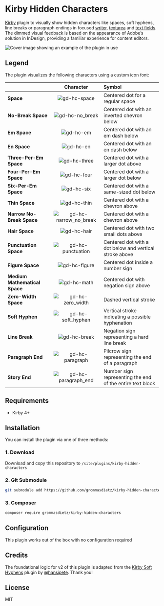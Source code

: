 # Kirby Hidden Characters

[Kirby](https://getkirby.com) plugin to visually show hidden characters like spaces, soft hyphens, line breaks or paragraph endings in focused [writer](https://getkirby.com/docs/reference/panel/fields/writer), [textarea](https://getkirby.com/docs/reference/panel/fields/textarea) and [text fields](https://getkirby.com/docs/reference/panel/fields/text). The dimmed visual feedback is based on the appearance of Adobe’s solution in InDesign, providing a familiar experience for content editors.

![Cover image showing an example of the plugin in use](https://github.com/user-attachments/assets/ca199c35-84ab-42de-823c-527bafd4c8b3)


## Legend

The plugin visualizes the following characters using a custom icon font:

| ­                             |                                                 Character                                                 | Symbol                                                    |
| :---------------------------- | :-------------------------------------------------------------------------------------------------------: | :-------------------------------------------------------- |
| **Space**                     |      ![gd-hc-space](https://github.com/user-attachments/assets/942452b8-4252-499c-a1b9-07ebb5458792)      | Centered dot for a regular space                          |
| **No-Break Space**            |    ![gd-hc-no_break](https://github.com/user-attachments/assets/c60861c0-919e-4c2b-8c99-a973cd9d5d62)     | Centered dot with an inverted chevron below               |
| **Em Space**                  |       ![gd-hc-em](https://github.com/user-attachments/assets/4a822154-d770-4dc7-af53-d14272a12805)        | Centered dot with an em dash below                        |
| **En Space**                  |       ![gd-hc-en](https://github.com/user-attachments/assets/54f896e0-8777-4d2c-9bf0-9db4bcd08167)        | Centered dot with an en dash below                        |
| **Three-Per-Em Space**        |      ![gd-hc-three](https://github.com/user-attachments/assets/5215050d-428a-41db-b710-36b9f6e3ed15)      | Centered dot with a larger dot above                      |
| **Four-Per-Em Space**         |      ![gd-hc-four](https://github.com/user-attachments/assets/66c7d1af-c648-4dfb-84df-98f81d121a00)       | Centered dot with a larger dot below                      |
| **Six-Per-Em Space**          |       ![gd-hc-six](https://github.com/user-attachments/assets/f94622b2-3c93-48de-b3ba-5dd0fa8736f8)       | Centered dot with a same-sized dot below                  |
| **Thin Space**                |      ![gd-hc-thin](https://github.com/user-attachments/assets/3d86f0a6-c682-40c7-8b54-0f28cc8d1536)       | Centered dot with a chevron above                         |
| **Narrow No-Break Space**     | ![gd-hc-narrow_no_break](https://github.com/user-attachments/assets/6d735304-8433-40d1-9a82-37c9efa48dd0) | Centered dot with a chevron above                         |
| **Hair Space**                |      ![gd-hc-hair](https://github.com/user-attachments/assets/45d960a4-a140-466c-8b21-5d8c52b93201)       | Centered dot with two small dots above                    |
| **Punctuation Space**         |   ![gd-hc-punctuation](https://github.com/user-attachments/assets/25eb3b07-dd63-492c-a604-527456298d0b)   | Centered dot with a dot below and vertical stroke above   |
| **Figure Space**              |     ![gd-hc-figure](https://github.com/user-attachments/assets/4772ae82-ff99-4678-8897-8befa6ed94e2)      | Centered dot inside a number sign                         |
| **Medium Mathematical Space** |      ![gd-hc-math](https://github.com/user-attachments/assets/f4eceba8-2daf-400b-867d-feb1dbe84a47)       | Centered dot with negation sign above                     |
| **Zero-Width Space**          |   ![gd-hc-zero_width](https://github.com/user-attachments/assets/797b56b8-f03a-4a2e-8995-8bf915e93b65)    | Dashed vertical stroke                                    |
| **Soft Hyphen**               |   ![gd-hc-soft_hyphen](https://github.com/user-attachments/assets/0b137996-c22e-4eeb-b38f-a133d4254f4a)   | Vertical stroke indicating a possible hyphenation         |
| **Line Break**                |      ![gd-hc-break](https://github.com/user-attachments/assets/04e2b4df-4fdb-489e-ad1e-e2e17e6c8262)      | Negation sign representing a hard line break              |
| **Paragraph End**             |    ![gd-hc-paragraph](https://github.com/user-attachments/assets/6c3b5eb2-0eb9-40b7-bdc9-ce1856bce708)    | Pilcrow sign representing the end of a paragraph          |
| **Story End**                 |  ![gd-hc-paragraph_end](https://github.com/user-attachments/assets/08abfd9d-e68e-471d-8cc8-5e4229733156)  | Number sign representing the end of the entire text block |

## Requirements

- Kirby 4+

## Installation

You can install the plugin via one of three methods:

### 1. Download

Download and copy this repository to `/site/plugins/kirby-hidden-characters`

### 2. Git Submodule

```bash
git submodule add https://github.com/grommasdietz/kirby-hidden-characters.git site/plugins/kirby-hidden-characters
```

### 3. Composer

```bash
composer require grommasdietz/kirby-hidden-characters
```

## Configuration

This plugin works out of the box with no configuration required

## Credits

The foundational logic for v2 of this plugin is adapted from the [Kirby Soft Hyphens](https://github.com/hansipete/kirby-soft-hyphens) plugin by [@hansipete](https://github.com/hansipete). Thank you!

## License

MIT
